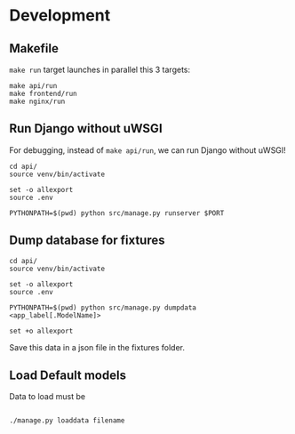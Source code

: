 # Development

## Makefile

`make run` target launches in parallel this 3 targets:

```
make api/run
make frontend/run
make nginx/run
```


## Run Django without uWSGI

For debugging, instead of `make api/run`, we can run Django without uWSGI!

```
cd api/
source venv/bin/activate

set -o allexport
source .env

PYTHONPATH=$(pwd) python src/manage.py runserver $PORT

```



## Dump database for fixtures

```
cd api/
source venv/bin/activate

set -o allexport
source .env

PYTHONPATH=$(pwd) python src/manage.py dumpdata <app_label[.ModelName]>

set +o allexport

```

Save this data in a json file in the fixtures folder.

## Load Default models

Data to load must be
```

./manage.py loaddata filename

```